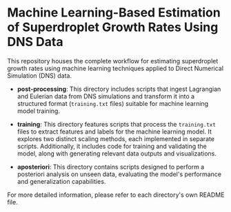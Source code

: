 # Machine Learning-Based Estimation of Superdroplet Growth Rates Using DNS Data

This repository houses the complete workflow for estimating superdroplet growth rates using machine learning techniques applied to Direct Numerical Simulation (DNS) data.

- **post-processing**: This directory includes scripts that ingest Lagrangian and Eulerian data from DNS simulations and transform it into a structured format (`training.txt` files) suitable for machine learning model training.

- **training**: This directory features scripts that process the `training.txt` files to extract features and labels for the machine learning model. It explores two distinct scaling methods, each implemented in separate scripts. Additionally, it includes code for training and validating the model, along with generating relevant data outputs and visualizations.

- **aposteriori**: This directory contains scripts designed to perform a posteriori analysis on unseen data, evaluating the model's performance and generalization capabilities.

For more detailed information, please refer to each directory's own README file.
